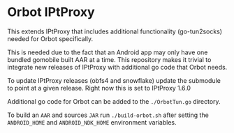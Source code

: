# Orbot IPtProxy

This extends IPtProxy that includes additional functionality (go-tun2socks) needed for Orbot specifically.

This is needed due to the fact that an Android app may only have one bundled gomobile built AAR at a time. This repository makes it trivial to integrate new releases of IPtProxy with additional go code that Orbot needs. 

To update IPtProxy releases (obfs4 and snowflake) update the submodule to point at a given release. Right now this is set to IPtProxy 1.6.0

Additional go code for Orbot can be added to the `./OrbotTun.go` directory. 

To build an `AAR` and sources `JAR` run `./build-orbot.sh` after setting the `ANDROID_HOME` and `ANDROID_NDK_HOME` environment variables.
